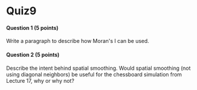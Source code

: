 # Quiz9

#### Question 1 (5 points)

Write a paragraph to describe how Moran's I can be used.

#### Question 2 (5 points)

Describe the intent behind spatial smoothing. Would spatial smoothing (not using diagonal neighbors) be useful for the chessboard simulation from Lecture 17, why or why not?
